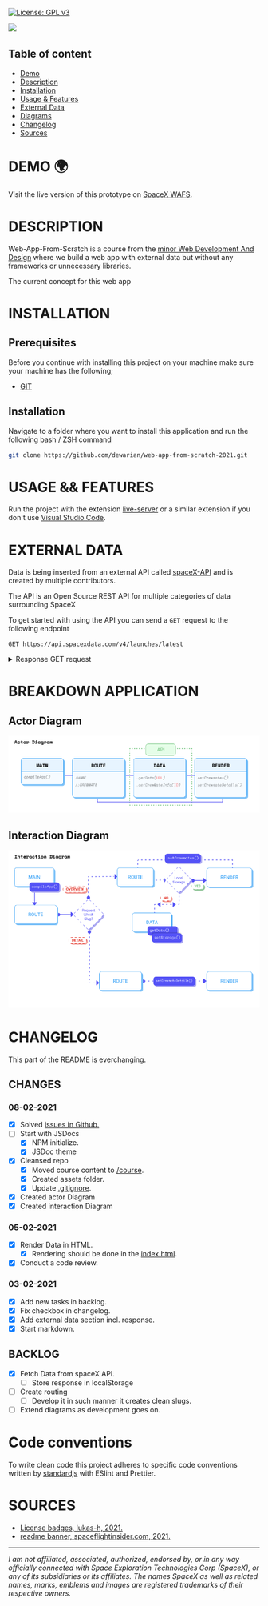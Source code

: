 [![License: GPL v3](https://img.shields.io/badge/License-GPLv3-blue.svg)](https://www.gnu.org/licenses/gpl-3.0)

![](https://www.spaceflightinsider.com/wp-content/uploads/2015/09/SpaceX-logo-posted-on-SpaceFlight-Insider.png)

## Table of content
* [Demo](#demo)
* [Description](#description)
* [Installation](#installation)
* [Usage & Features](#demo)
* [External Data](#external-data)
* [Diagrams](#breakdown-application)
* [Changelog](#changelog)
* [Sources](#sources)

# DEMO 🌍
Visit the live version of this prototype on [SpaceX WAFS](https://nb-wafs.vercel.app/).

# DESCRIPTION
Web-App-From-Scratch is a course from the [minor Web Development And Design](https://github.com/cmda-minor-web/web-app-from-scratch-2021) where we build a web app with external data but without any frameworks or unnecessary libraries. 

The current concept for this web app 

# INSTALLATION
## Prerequisites
Before you continue with installing this project on your machine make sure your machine has the following;
* [GIT](https://git-scm.com/)
## Installation

Navigate to a folder where you want to install this application and run the following bash / ZSH command
```zsh
git clone https://github.com/dewarian/web-app-from-scratch-2021.git
```
# USAGE && FEATURES
Run the project with the extension [live-server](https://marketplace.visualstudio.com/items?itemName=ritwickdey.LiveServer) or a similar extension if you don't use [Visual Studio Code](https://code.visualstudio.com/).
# EXTERNAL DATA
Data is being inserted from an external API called [spaceX-API](https://github.com/r-spacex/SpaceX-API) and is created by multiple contributors.

The API is an Open Source REST API for multiple categories of data surrounding SpaceX

To get started with using the API you can send a `GET` request to the following endpoint
```http
GET https://api.spacexdata.com/v4/launches/latest
```
<details>
<summary>Response GET request</summary>
```JSON
{
  "fairings": null,
  "links": {
    "patch": {
      "small": "https://images2.imgbox.com/eb/0f/Vev7xkUX_o.png",
      "large": "https://images2.imgbox.com/ab/79/Wyc9K7fv_o.png"
    },
    "reddit": {
      "campaign": "https://www.reddit.com/r/spacex/comments/fjf6rr/dm2_launch_campaign_thread/",
      "launch": "https://www.reddit.com/r/spacex/comments/glwz6n/rspacex_cctcap_demonstration_mission_2_general",
      "media": "https://www.reddit.com/r/spacex/comments/gp1gf5/rspacex_dm2_media_thread_photographer_contest/",
      "recovery": "https://www.reddit.com/r/spacex/comments/gu5gkd/cctcap_demonstration_mission_2_stage_1_recovery/"
    },
    "flickr": {
      "small": [],
      "original": [
        "https://live.staticflickr.com/65535/49927519643_b43c6d4c44_o.jpg",
        "https://live.staticflickr.com/65535/49927519588_8a39a3994f_o.jpg",
        "https://live.staticflickr.com/65535/49928343022_6fb33cbd9c_o.jpg",
        "https://live.staticflickr.com/65535/49934168858_cacb00d790_o.jpg",
        "https://live.staticflickr.com/65535/49934682271_fd6a31becc_o.jpg",
        "https://live.staticflickr.com/65535/49956109906_f88d815772_o.jpg",
        "https://live.staticflickr.com/65535/49956109706_cffa847208_o.jpg",
        "https://live.staticflickr.com/65535/49956109671_859b323ede_o.jpg",
        "https://live.staticflickr.com/65535/49955609618_4cca01d581_o.jpg",
        "https://live.staticflickr.com/65535/49956396622_975c116b71_o.jpg",
        "https://live.staticflickr.com/65535/49955609378_9b77e5c771_o.jpg",
        "https://live.staticflickr.com/65535/49956396262_ef41c1d9b0_o.jpg"
      ]
    },
    "presskit": "https://www.nasa.gov/sites/default/files/atoms/files/commercialcrew_press_kit.pdf",
    "webcast": "https://youtu.be/xY96v0OIcK4",
    "youtube_id": "xY96v0OIcK4",
    "article": "https://spaceflightnow.com/2020/05/30/nasa-astronauts-launch-from-us-soil-for-first-time-in-nine-years/",
    "wikipedia": "https://en.wikipedia.org/wiki/Crew_Dragon_Demo-2"
  },
  "static_fire_date_utc": "2020-05-22T17:39:00.000Z",
  "static_fire_date_unix": 1590169140,
  "tdb": false,
  "net": false,
  "window": 0,
  "rocket": "5e9d0d95eda69973a809d1ec",
  "success": true,
  "failures": [],
  "details": "SpaceX will launch the second demonstration mission of its Crew Dragon vehicle as part of NASA's Commercial Crew Transportation Capability Program (CCtCap), carrying two NASA astronauts to the International Space Station. Barring unexpected developments, this mission will be the first crewed flight to launch from the United States since the end of the Space Shuttle program in 2011. DM-2 demonstrates the Falcon 9 and Crew Dragon's ability to safely transport crew to the space station and back to Earth and it is the last major milestone for certification of Crew Dragon. Initially the mission duration was planned to be no longer than two weeks, however NASA has been considering an extension to as much as six weeks or three months. The astronauts have been undergoing additional training for the possible longer mission.",
  "crew": [
    "5ebf1b7323a9a60006e03a7b",
    "5ebf1a6e23a9a60006e03a7a"
  ],
  "ships": [
    "5ea6ed30080df4000697c913",
    "5ea6ed2f080df4000697c90b",
    "5ea6ed2f080df4000697c90c",
    "5ea6ed2e080df4000697c909",
    "5ea6ed2f080df4000697c90d"
  ],
  "capsules": [
    "5e9e2c5df359188aba3b2676"
  ],
  "payloads": [
    "5eb0e4d1b6c3bb0006eeb257"
  ],
  "launchpad": "5e9e4502f509094188566f88",
  "auto_update": true,
  "flight_number": 94,
  "name": "CCtCap Demo Mission 2",
  "date_utc": "2020-05-30T19:22:00.000Z",
  "date_unix": 1590866520,
  "date_local": "2020-05-30T15:22:00-04:00",
  "date_precision": "hour",
  "upcoming": false,
  "cores": [
    {
      "core": "5e9e28a7f3591817f23b2663",
      "flight": 1,
      "gridfins": true,
      "legs": true,
      "reused": false,
      "landing_attempt": true,
      "landing_success": true,
      "landing_type": "ASDS",
      "landpad": "5e9e3032383ecb6bb234e7ca"
    }
  ],
  "id": "5eb87d46ffd86e000604b388"
}
```
</details>

# BREAKDOWN APPLICATION
## Actor Diagram
![](https://github.com/dewarian/web-app-from-scratch-2021/blob/master/static/assets/diagram_actor.png?raw=true)

## Interaction Diagram
![](https://github.com/dewarian/web-app-from-scratch-2021/blob/master/static/assets/diagram_interaction.png?raw=true)


# CHANGELOG

This part of the README is everchanging. 

## CHANGES

### 08-02-2021
- [x] Solved [issues in Github.](https://github.com/dewarian/web-app-from-scratch-2021/issues)
- [ ] Start with JSDocs
  - [x] NPM initialize.
  - [x] JSDoc theme
- [x] Cleansed repo
  - [x] Moved course content to [/course](https://github.com/dewarian/web-app-from-scratch-2021/tree/master/course).
  - [x] Created assets folder.
  - [x] Update [.gitignore](https://github.com/dewarian/web-app-from-scratch-2021/blob/master/.gitignore).
- [x] Created actor Diagram
- [x] Created interaction Diagram

### 05-02-2021
- [x] Render Data in HTML.
  - [x] Rendering should be done in the [index.html](https://github.com/dewarian/web-app-from-scratch-2021/blob/master/index.html).  
- [x] Conduct a code review.
### 03-02-2021
- [x] Add new tasks in backlog.  
- [x] Fix checkbox in changelog. 
- [x] Add external data section incl. response.  
- [x] Start markdown.

## BACKLOG
- [x] Fetch Data from spaceX API. 
  - [ ] Store response in localStorage
- [ ] Create routing
  - [ ] Develop it in such manner it creates clean slugs.
- [ ] Extend diagrams as development goes on.

# Code conventions
To write clean code this project adheres to specific code conventions written by [standardjs](https://github.com/standard/standard) with ESlint and Prettier.
# SOURCES
* [License badges, lukas-h, 2021.](https://gist.github.com/lukas-h/2a5d00690736b4c3a7ba)
* [readme banner, spaceflightinsider.com, 2021.](https://www.spaceflightinsider.com/organizations/space-exploration-technologies/spacex-seeks-permission-4425-satellite-internet-constellation/)
<!-- Add a link to your live demo in Github Pages 🌐-->

<!-- ☝️ replace this description with a description of your own work -->

<!-- replace the code in the /docs folder with your own, so you can showcase your work with GitHub Pages 🌍 -->

<!-- Add a nice poster image here at the end of the week, showing off your shiny frontend 📸 -->

<!-- Maybe a table of contents here? 📚 -->

<!-- How about a section that describes how to install this project? 🤓 -->

<!-- ...but how does one use this project? What are its features 🤔 -->

<!-- What external data source is featured in your project and what are its properties 🌠 -->

<!-- Maybe a checklist of done stuff and stuff still on your wishlist? ✅ -->

<!-- How about a license here? 📜 (or is it a licence?) 🤷 -->
***
_I am not affiliated, associated, authorized, endorsed by, or in any way officially connected with Space Exploration Technologies Corp (SpaceX), or any of its subsidiaries or its affiliates. The names SpaceX as well as related names, marks, emblems and images are registered trademarks of their respective owners._
